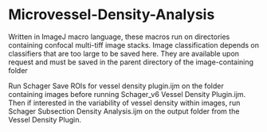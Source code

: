 # Microvessel-Density-Analysis

Written in ImageJ macro language, these macros run on directories containing confocal multi-tiff image stacks. Image classification depends on classifiers that are too large to be saved here. They are available upon request and must be saved in the parent directory of the image-containing folder

Run Schager Save ROIs for vessel density plugin.ijm on the folder containing images before running Schager_v6 Vessel Density Plugin.ijm. Then if interested in the variability of vessel density within images, run Schager Subsection Density Analysis.ijm on the output folder from the Vessel Density Plugin.
